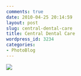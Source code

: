 ```yaml
---
comments: true
date: 2010-04-25 20:14:59
layout: post
slug: central-dental-care
title: Central Dental Care
wordpress_id: 3234
categories:
- PhotoBlog
---
```


![](http://ryanfitzer.com/main/wp-content/uploads/2010/04/2010-04-12-at-15-32-54.jpg)
